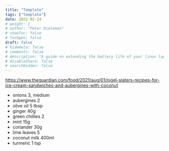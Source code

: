 ```yaml
---
title: "Template"
tags: ["template"]
date: 2022-02-24
# weight: 1
# author: "Peter Dieleman"
# showToc: false
# TocOpen: false
draft: false
# hidemeta: false
# comments: false
# description: "A guide on extending the battery life of your linux laptop"
# disableShare: false
# searchHidden: false
---
```


<https://www.theguardian.com/food/2021/aug/01/nigel-slaters-recipes-for-ice-cream-sandwiches-and-aubergines-with-coconut>

- onions 3, medium
- aubergines 2
- olive oil 5 tbsp
- ginger 40g
- green chillies 2
- mint 15g
- coriander 30g
- lime leaves 5
- coconut milk 400ml
- turmeric 1 tsp
